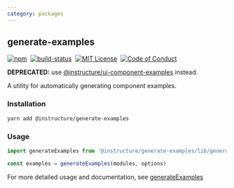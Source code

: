 ```yaml
---
category: packages
---
```


## generate-examples

[![npm][npm]][npm-url]&nbsp;
[![build-status][build-status]][build-status-url]&nbsp;
[![MIT License][license-badge]][LICENSE]&nbsp;
[![Code of Conduct][coc-badge]][coc]

**DEPRECATED:** use [@instructure/ui-component-examples](#ui-component-examples) instead.

A utility for automatically generating component examples.

### Installation

```sh
yarn add @instructure/generate-examples
```

### Usage

```js
import generateExamples from '@instructure/generate-examples/lib/generateExamples'

const examples = generateExamples(modules, options)
```

For more detailed usage and documentation, see [generateExamples](#generateExamples)

[npm]: https://img.shields.io/npm/v/@instructure/ui-generate-examples.svg
[npm-url]: https://npmjs.com/package/@instructure/ui-generate-examples

[build-status]: https://travis-ci.org/instructure/instructure-ui.svg?branch=master
[build-status-url]: https://travis-ci.org/instructure/instructure-ui "Travis CI"

[license-badge]: https://img.shields.io/npm/l/instructure-ui.svg?style=flat-square
[license]: https://github.com/instructure/instructure-ui/blob/master/LICENSE

[coc-badge]: https://img.shields.io/badge/code%20of-conduct-ff69b4.svg?style=flat-square
[coc]: https://github.com/instructure/instructure-ui/blob/master/CODE_OF_CONDUCT.md
